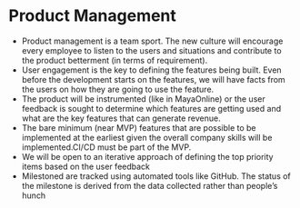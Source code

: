 # Product Management

- Product management is a team sport. The new culture will encourage every employee to listen to the users and situations and contribute to the product betterment (in terms of requirement).
- User engagement is the key to defining the features being built. Even before the development starts on the features, we will have facts from the users on how they are going to use the feature.
- The product will be instrumented (like in MayaOnline) or the user feedback is sought to determine which features are getting used and what are the key features that can generate revenue.
- The bare minimum (near MVP) features that are possible to be implemented at the earliest given the overall company skills will be implemented.CI/CD must be part of the MVP.
- We will be open to an iterative approach of defining the top priority items based on the user feedback
- Milestoned are tracked using automated tools like GitHub. The status of the milestone is derived from the data collected rather than people’s hunch
